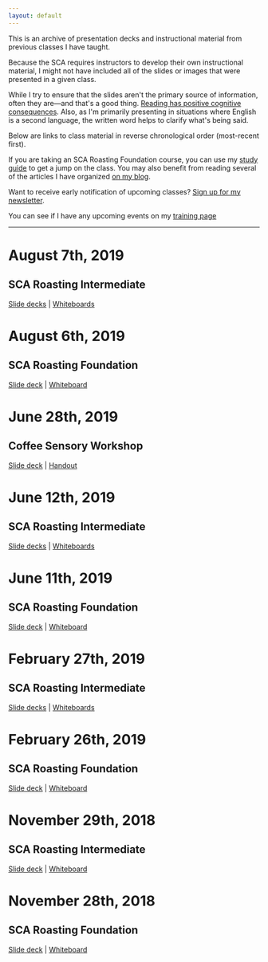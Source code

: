 ```yaml
---
layout: default
---
```

This is an archive of presentation decks and instructional material from previous classes I have taught. 

Because the SCA requires instructors to develop their own instructional material, I might not have included all of the slides or images that were presented in a given class. 

While I try to ensure that the slides aren't the primary source of information, often they are—and that's a good thing. <a target="_blank" rel="noopener noreferrer external" title="" href="https://mccleskeyms.typepad.com/files/what-reading-does-for-the-mind.pdf">Reading has positive cognitive consequences</a>. Also, as I'm primarily presenting in situations where English is a second language, the written word helps to clarify what's being said. 

Below are links to class material in reverse chronological order (most-recent first). 

If you are taking an SCA Roasting Foundation course, you can use my <a target="_blank" title="" href="/foundation-study-v1.html">study guide</a> to get a jump on the class. You may also benefit from reading several of the articles I have organized <a target="_blank" href="http://oilslickcoffee.com/roasting/">on my blog</a>. 

Want to receive early notification of upcoming classes? <a href="/signup.html">Sign up for my newsletter</a>.

You can see if I have any upcoming events on my <a target="_blank" title="" href="http://oilslickcoffee.com/training/">training page</a>

----
# August 7th, 2019

## SCA Roasting Intermediate 

[Slide decks](/aug7-decks.html) | [Whiteboards](/aug7-whiteboard.html)

# August 6th, 2019

## SCA Roasting Foundation

[Slide deck](/aug6-2019.html) | <a data-fancybox="gallery" data-selectable="true" href="/images/5758-aug-6-whiteboard.jpeg">Whiteboard</a>

# June 28th, 2019

## Coffee Sensory Workshop

[Slide deck](/jun29-2019-sensory.html) | [Handout](/sensory-workshop-june-2019-handout.pdf)

# June 12th, 2019

## SCA Roasting Intermediate

[Slide decks](/jun12-decks.html) | [Whiteboards](/jun12-whiteboard.html)

# June 11th, 2019

## SCA Roasting Foundation

[Slide deck](/jun11-2019.html) | <a data-fancybox="gallery" data-selectable="true" href="/images/5758-jun11-whiteboard.jpeg">Whiteboard</a>

# February 27th, 2019

## SCA Roasting Intermediate

[Slide decks](/feb27-decks.html) | [Whiteboards](/feb27-whiteboard.html)

# February 26th, 2019

## SCA Roasting Foundation

[Slide deck](/feb26-2019.html) | <a data-fancybox="gallery" data-selectable="true" href="/images/5758-feb-26-whiteboard.jpeg">Whiteboard</a>

# November 29th, 2018

## SCA Roasting Intermediate 

[Slide deck](/nov29-2018.html) | <a data-fancybox="gallery" data-selectable="true" href="/images/11-nov-18-whiteboard.jpg">Whiteboard</a>

# November 28th, 2018

## SCA Roasting Foundation  

[Slide deck](/nov28-2018.html) | <a data-fancybox="gallery" data-selectable="true" href="/images/11-nov-18-whiteboard.jpg">Whiteboard</a>
